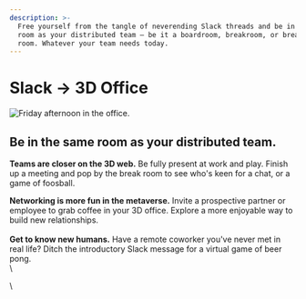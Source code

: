 ```yaml
---
description: >-
  Free yourself from the tangle of neverending Slack threads and be in the same
  room as your distributed team – be it a boardroom, breakroom, or breakout
  room. Whatever your team needs today.
---
```


# Slack → 3D Office

![Friday afternoon in the office.](<../.gitbook/assets/Screen Shot 2022-03-09 at 5.15.45 PM.png>)

## Be in the same room as your distributed team.

**Teams are closer on the 3D web.** Be fully present at work and play. Finish up a meeting and pop by the break room to see who's keen for a chat, or a game of foosball.

**Networking is more fun in the metaverse.** Invite a prospective partner or employee to grab coffee in your 3D office. Explore a more enjoyable way to build new relationships.\
\
**Get to know new humans.** Have a remote coworker you've never met in real life? Ditch the introductory Slack message for a virtual game of beer pong.\
\


\




